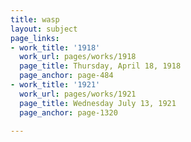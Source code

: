 ```yaml
---
title: wasp
layout: subject
page_links:
- work_title: '1918'
  work_url: pages/works/1918
  page_title: Thursday, April 18, 1918
  page_anchor: page-484
- work_title: '1921'
  work_url: pages/works/1921
  page_title: Wednesday July 13, 1921
  page_anchor: page-1320

---
```

